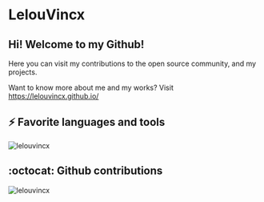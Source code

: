 # LelouVincx

## Hi! Welcome to my Github!

Here you can visit my contributions to the open source community, and my projects.

Want to know more about me and my works? Visit https://lelouvincx.github.io/

## ⚡ Favorite languages and tools

<img src="https://github-readme-stats.vercel.app/api/top-langs/?username=lelouvincx&hide=css,html,powershell,elm,php,javascript&show_icons=true&count_private=true&theme=algolia&layout=compact" alt="lelouvincx" />

## :octocat: Github contributions

<img src="https://github-readme-stats.vercel.app/api?username=lelouvincx&show_icons=true&count_private=true&theme=algolia" alt="lelouvincx" />
